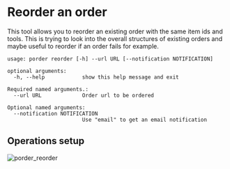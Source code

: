 # Reorder an order

This tool allows you to reorder an existing order with the same item ids and tools. This is trying to look into the overall structures of existing orders and maybe useful to reorder if an order fails for example.

```
usage: porder reorder [-h] --url URL [--notification NOTIFICATION]

optional arguments:
  -h, --help            show this help message and exit

Required named arguments.:
  --url URL             Order url to be ordered

Optional named arguments:
  --notification NOTIFICATION
                        Use "email" to get an email notification
```

## Operations setup
![porder_reorder](https://user-images.githubusercontent.com/6677629/83717177-09a15400-a600-11ea-877c-9c727d7d8cba.gif)

